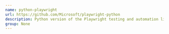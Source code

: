 ```yaml
---
name: python-playwright
url: https://github.com/Microsoft/playwright-python
description: Python version of the Playwright testing and automation library.
group: None
---
```

